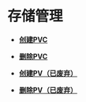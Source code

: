 # 存储管理<a name="cce_02_0251"></a>

 

-   **[创建PVC](创建PVC.md)**  

-   **[删除PVC](删除PVC.md)**  

-   **[创建PV（已废弃）](创建PV（已废弃）.md)**  

-   **[删除PV（已废弃）](删除PV（已废弃）.md)**  


